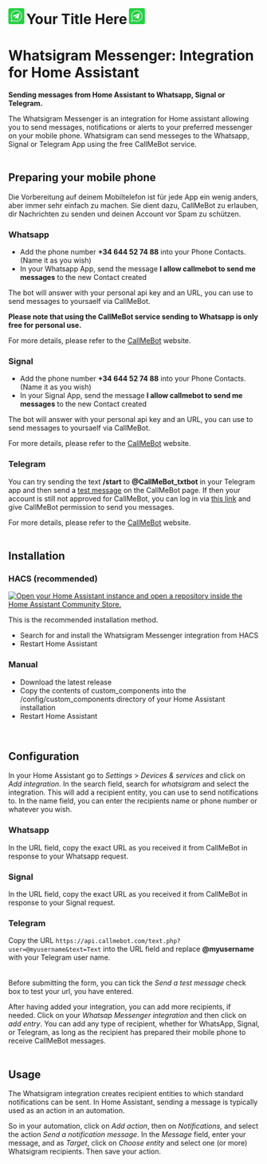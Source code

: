 <div style="display: inline;">
  <img src="/assets/images/icon.png" width="32" /> 
  <h1 style="display: inline;">Your Title Here</h1>
</div>

<img src="/assets/images/icon.png" width="32" /> 

# Whatsigram Messenger: Integration for Home Assistant
**Sending messages from Home Assistant to Whatsapp, Signal or Telegram.**

The Whatsigram Messenger is an integration for Home assistant allowing you to send messages, notifications or alerts to your preferred messenger on your mobile phone. Whatsigram can send messeges to the Whatsapp, Signal or Telegram App using the free CallMeBot service.
<br>
<br>
## Preparing your mobile phone

Die Vorbereitung auf deinem Mobiltelefon ist für jede App ein wenig anders, aber immer sehr einfach zu machen. Sie dient dazu, CallMeBot zu erlauben, dir Nachrichten zu senden und deinen Account vor Spam zu schützen.

### Whatsapp

- Add the phone number **+34 644 52 74 88** into your Phone Contacts. (Name it as you wish)
- In your Whatsapp App, send the message **I allow callmebot to send me messages** to the new Contact created

The bot will answer with your personal api key and an URL, you can use to send messages to yoursaelf via CallMeBot.

**Please note that using the CallMeBot service sending to Whatsapp is only free for personal use.**

For more details, please refer to the [CallMeBot](https://www.callmebot.com/blog/free-api-whatsapp-messages/) website.

### Signal

- Add the phone number **+34 644 52 74 88** into your Phone Contacts. (Name it as you wish)
- In your Signal App, send the message **I allow callmebot to send me messages** to the new Contact created

The bot will answer with your personal api key and an URL, you can use to send messages to yoursaelf via CallMeBot.

For more details, please refer to the [CallMeBot](https://www.callmebot.com/blog/free-api-signal-send-messages/) website.

### Telegram

You can try sending the text **/start** to **@CallMeBot_txtbot** in your Telegram app and then send a [test message](https://www.callmebot.com/blog/telegram-text-messages-from-browser/#google_vignette) on the CallMeBot page. If then your account is still not approved for CallMeBot, you can log in via [this link](https://api2.callmebot.com/txt/login.php) and give CallMeBot permission to send you messages.

For more details, please refer to the [CallMeBot](https://www.callmebot.com/blog/telegram-text-messages/) website.
<br>
<br>
## Installation

### HACS (recommended)
<a href="https://my.home-assistant.io/redirect/hacs_repository/?owner=mariusz-ostoja-swierczynski&amp;repository=tech-controllers&amp;category=integration" target="_blank" rel="noreferrer noopener"><img src="https://my.home-assistant.io/badges/hacs_repository.svg" alt="Open your Home Assistant instance and open a repository inside the Home Assistant Community Store."></a>

This is the recommended installation method.

- Search for and install the Whatsigram Messenger integration from HACS
- Restart Home Assistant

### Manual
- Download the latest release
- Copy the contents of custom_components into the /config/custom_components directory of your Home Assistant installation
- Restart Home Assistant
<br>

## Configuration

In your Home Assistant go to _Settings_ > _Devices & services_ and click on _Add integration_. In the search field, search for _whatsigram_ and select the integration. This will add a recipient entity, you can use to send notifications to. In the name field, you can enter the recipients name or phone number or whatever you wish.

### Whatsapp

In the URL field, copy the exact URL as you received it from CallMeBot in response to your Whatsapp request.

### Signal

In the URL field, copy the exact URL as you received it from CallMeBot in response to your Signal request.

### Telegram

Copy the URL `https://api.callmebot.com/text.php?user=@myusername&text=Text` into the URL field and replace **@myusername** with your Telegram user name.
<br>
<br>
<br>
Before submitting the form, you can tick the _Send a test message_ check box to test your url, you have entered.

After having added your integration, you can add more recipients, if needed. Click on your _Whatsap Messenger integration_ and then click on _add entry_. You can add any type of recipient, whether for WhatsApp, Signal, or Telegram, as long as the recipient has prepared their mobile phone to receive CallMeBot messages.
<br>
<br>
## Usage

The Whatsigram integration creates recipient entities to which standard notifications can be sent. In Home Assistant, sending a message is typically used as an action in an automation.

So in your automation, click on _Add action_, then on _Notifications,_ and select the action _Send a notification message_. In the _Message_ field, enter your message, and as _Target_, click on _Choose entity_ and select one (or more) Whatsigram recipients. Then save your action.



